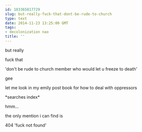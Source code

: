 ```yaml
---
id: 103365817729
slug: but-really-fuck-that-dont-be-rude-to-church
type: text
date: 2014-11-23 13:25:00 GMT
tags:
- decolonization nao
title: ''
---
```

<p>but really</p>

<p>fuck that</p>

<p>'don't be rude to church member who would let u freeze to death'</p>

<p>gee</p>

<p>let me look in my emily post book for how to deal with oppressors</p>

<p>*searches index*</p>

<p>hmm&#8230;</p>

<p>the only mention i can find is</p>

<p>404 'fuck not found'</p>